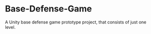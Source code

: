 # Base-Defense-Game

A Unity base defense game prototype project, that consists of just one level. 
